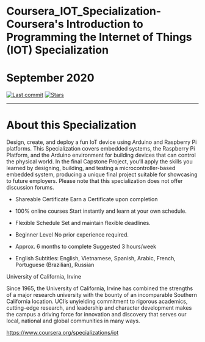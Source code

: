 
# Coursera_IOT_Specialization-Coursera's Introduction to Programming the Internet of Things (IOT) Specialization 

# September 2020
[![Last commit](https://img.shields.io/github/last-commit/sabouri1994/Coursera_IOT_Specialization-.svg?maxAge=1800)](https://github.com/sabouri1994/Coursera_IOT_Specialization-/commits/main)
[![Stars](https://img.shields.io/github/stars/sabouri1994/Coursera_IOT_Specialization-.svg)](#)<br><hr>

# About this Specialization

Design, create, and deploy a fun IoT device using Arduino and Raspberry Pi platforms. This Specialization covers embedded systems, the Raspberry Pi Platform, and the Arduino environment for building devices that can control the physical world. In the final Capstone Project, you’ll apply the skills you learned by designing, building, and testing a microcontroller-based embedded system, producing a unique final project suitable for showcasing to future employers. Please note that this specialization does not offer discussion forums.

* Shareable Certificate
  Earn a Certificate upon completion

* 100% online courses
Start instantly and learn at your own schedule.

* Flexible Schedule
Set and maintain flexible deadlines.

* Beginner Level
No prior experience required.

* Approx. 6 months to complete
Suggested 3 hours/week

* English
Subtitles: English, Vietnamese, Spanish, Arabic, French, Portuguese (Brazilian), Russian

University of California, Irvine

Since 1965, the University of California, Irvine has combined the strengths of a major research university with the bounty of an incomparable Southern California location. UCI’s unyielding commitment to rigorous academics, cutting-edge research, and leadership and character development makes the campus a driving force for innovation and discovery that serves our local, national and global communities in many ways.

https://www.coursera.org/specializations/iot
